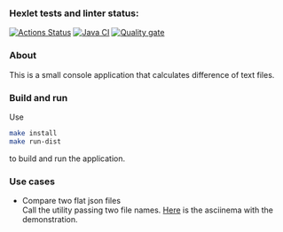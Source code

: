 ### Hexlet tests and linter status:
[![Actions Status](https://github.com/Ogeeon/java-project-71/actions/workflows/hexlet-check.yml/badge.svg)](https://github.com/Ogeeon/java-project-71/actions)
[![Java CI](https://github.com/Ogeeon/java-project-71/actions/workflows/main.yml/badge.svg)](https://github.com/Ogeeon/java-project-71/actions/workflows/main.yml)
[![Quality gate](https://sonarcloud.io/api/project_badges/quality_gate?project=Ogeeon_java-project-71)](https://sonarcloud.io/summary/new_code?id=Ogeeon_java-project-71)

### About
This is a small console application that calculates difference of text files.
### Build and run
Use
```bash
make install
make run-dist
```
to build and run the application.
### Use cases
- Compare two flat json files\
  Call the utility passing two file names. [Here](https://asciinema.org/a/78skTHPUIAs2T66a1QnaVLZRR) is the asciinema with the demonstration. 
